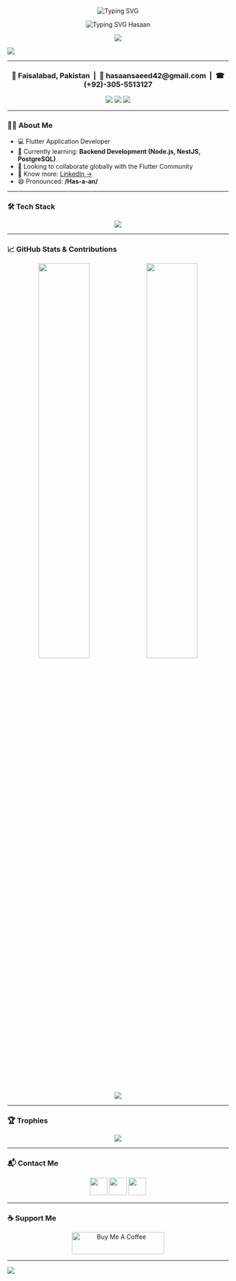 <!-- Header Banner -->
<p align="center">
  <img src="https://readme-typing-svg.demolab.com?font=Fira+Code&weight=700&size=26&pause=1000&color=6F8FAF&center=true&vCenter=true&width=600&lines=Hi+%F0%9F%91%8B+I'm+Hasaan+Saeed;Flutter+Application+Developer;Backend+Developer+in+Progress;Open+for+Worldwide+Collaboration" alt="Typing SVG" />
</p>
<p align="center">
  <img src="https://readme-typing-svg.demolab.com?font=Fira+Code&weight=700&size=28&pause=1000&color=00F9FF&center=true&vCenter=true&width=1000&lines=👨‍💻+Hasaan+Saeed;🚀+Flutter+Application+Developer;🌍+Open+to+Global+Collaboration;📫+hasaansaeed42@gmail.com;🇵🇰+Faisalabad%2C+Pakistan" alt="Typing SVG Hasaan" />
</p>
<p align="center">
  <img src="https://capsule-render.vercel.app/api?type=waving&color=6F8FAF&height=250&section=header&text=Hasaan%20Saeed%20👋&fontSize=40&fontAlignY=35&desc=Flutter%20Developer%20|%20Tech%20Trainer%20|%20Pakistani%20Coder&descAlignY=65&descAlign=60&animation=twinkling&fontColor=ffffff" />
</p>

<!-- Wave SVG -->
<img src="https://capsule-render.vercel.app/api?type=waving&color=6F8FAF&height=200&section=header&text=Hasaan%20Saeed&fontAlign=40&fontSize=35&fontColor=ffffff" />

---

<h3 align="center">📍 Faisalabad, Pakistan &nbsp;|&nbsp; 📧 hasaansaeed42@gmail.com &nbsp;|&nbsp; ☎ (+92)-305-5513127</h3>

<p align="center">
  <a href="https://www.linkedin.com/in/hasaansaeed00" target="_blank"><img src="https://img.shields.io/badge/-LinkedIn-0A66C2?style=for-the-badge&logo=linkedin&logoColor=white"/></a>
  <a href="mailto:hasaansaeed42@gmail.com"><img src="https://img.shields.io/badge/-Gmail-EA4335?style=for-the-badge&logo=gmail&logoColor=white"/></a>
  <a href="https://wa.me/923055513127"><img src="https://img.shields.io/badge/-WhatsApp-25D366?style=for-the-badge&logo=whatsapp&logoColor=white"/></a>
</p>

---

### 👨‍💻 About Me

- 💻 Flutter Application Developer  
- 🌱 Currently learning: **Backend Development (Node.js, NestJS, PostgreSQL)**  
- 🤝 Looking to collaborate globally with the Flutter Community  
- 🧭 Know more: [LinkedIn →](https://www.linkedin.com/in/hasaansaeed00/)  
- 😄 Pronounced: **/Has-a-an/**

---

### 🛠️ Tech Stack

<p align="center">
  <img src="https://skillicons.dev/icons?i=flutter,dart,nodejs,nestjs,mongodb,mysql,postgres,html,css,sass,js,ts,react,nextjs,tailwind,bootstrap,git,postman,figma,ps,ai" />
</p>

---

### 📈 GitHub Stats & Contributions

<p align="center">
  <img src="https://github-readme-stats.vercel.app/api?username=HasaanSaeed&show_icons=true&theme=tokyonight&hide_border=true&locale=en" width="48%" />
  <img src="https://github-readme-stats.vercel.app/api/top-langs?username=HasaanSaeed&layout=compact&theme=tokyonight&hide_border=true" width="48%" />
</p>

<p align="center">
  <img src="https://github-readme-activity-graph.cyclic.app/graph?username=HasaanSaeed&theme=react-dark&area=true&hide_border=true" />
</p>

---

### 🏆 Trophies

<p align="center">
  <img src="https://github-profile-trophy.vercel.app/?username=HasaanSaeed&theme=onedark&row=1&column=6&no-frame=true" />
</p>

---

### 📬 Contact Me

<p align="center">
  <a href="https://linkedin.com/in/hasaansaeed00"><img src="https://skillicons.dev/icons?i=linkedin" height="40" /></a>
  <a href="mailto:hasaansaeed42@gmail.com"><img src="https://skillicons.dev/icons?i=gmail" height="40" /></a>
  <a href="https://wa.me/923055513127"><img src="https://skillicons.dev/icons?i=whatsapp" height="40" /></a>
</p>

---

### ☕ Support Me

<p align="center">
  <a href="https://www.buymeacoffee.com/HasaanSaeed"><img src="https://cdn.buymeacoffee.com/buttons/v2/default-yellow.png" height="50" width="210" alt="Buy Me A Coffee" /></a>
</p>

---

<!-- BLOG SECTION -->
<!-- BLOG-POST-LIST:START -->
<!-- BLOG-POST-LIST:END -->

<!-- Footer Banner -->
<img src="https://capsule-render.vercel.app/api?type=waving&color=6F8FAF&height=120&section=footer"/>
